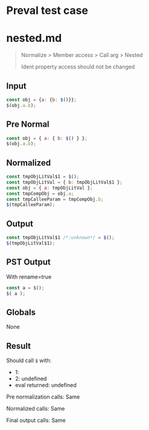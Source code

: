 # Preval test case

# nested.md

> Normalize > Member access > Call arg > Nested
>
> Ident property access should not be changed

## Input

`````js filename=intro
const obj = {a: {b: $()}};
$(obj.a.b);
`````

## Pre Normal


`````js filename=intro
const obj = { a: { b: $() } };
$(obj.a.b);
`````

## Normalized


`````js filename=intro
const tmpObjLitVal$1 = $();
const tmpObjLitVal = { b: tmpObjLitVal$1 };
const obj = { a: tmpObjLitVal };
const tmpCompObj = obj.a;
const tmpCalleeParam = tmpCompObj.b;
$(tmpCalleeParam);
`````

## Output


`````js filename=intro
const tmpObjLitVal$1 /*:unknown*/ = $();
$(tmpObjLitVal$1);
`````

## PST Output

With rename=true

`````js filename=intro
const a = $();
$( a );
`````

## Globals

None

## Result

Should call `$` with:
 - 1: 
 - 2: undefined
 - eval returned: undefined

Pre normalization calls: Same

Normalized calls: Same

Final output calls: Same
